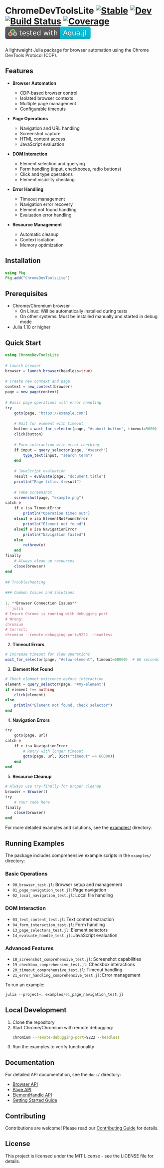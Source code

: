 # ChromeDevToolsLite [![Stable](https://img.shields.io/badge/docs-stable-blue.svg)](https://svilupp.github.io/ChromeDevToolsLite.jl/stable/) [![Dev](https://img.shields.io/badge/docs-dev-blue.svg)](https://svilupp.github.io/ChromeDevToolsLite.jl/dev/) [![Build Status](https://github.com/svilupp/ChromeDevToolsLite.jl/actions/workflows/CI.yml/badge.svg?branch=main)](https://github.com/svilupp/ChromeDevToolsLite.jl/actions/workflows/CI.yml?query=branch%3Amain) [![Coverage](https://codecov.io/gh/svilupp/ChromeDevToolsLite.jl/branch/main/graph/badge.svg)](https://codecov.io/gh/svilupp/ChromeDevToolsLite.jl) [![Aqua](https://raw.githubusercontent.com/JuliaTesting/Aqua.jl/master/badge.svg)](https://github.com/JuliaTesting/Aqua.jl)

A lightweight Julia package for browser automation using the Chrome DevTools Protocol (CDP).

## Features

- **Browser Automation**
  - CDP-based browser control
  - Isolated browser contexts
  - Multiple page management
  - Configurable timeouts

- **Page Operations**
  - Navigation and URL handling
  - Screenshot capture
  - HTML content access
  - JavaScript evaluation

- **DOM Interaction**
  - Element selection and querying
  - Form handling (input, checkboxes, radio buttons)
  - Click and type operations
  - Element visibility checking

- **Error Handling**
  - Timeout management
  - Navigation error recovery
  - Element not found handling
  - Evaluation error handling

- **Resource Management**
  - Automatic cleanup
  - Context isolation
  - Memory optimization

## Installation

```julia
using Pkg
Pkg.add("ChromeDevToolsLite")
```

## Prerequisites

- Chrome/Chromium browser
  - On Linux: Will be automatically installed during tests
  - On other systems: Must be installed manually and started in debug mode
- Julia 1.10 or higher

## Quick Start

```julia
using ChromeDevToolsLite

# Launch browser
browser = launch_browser(headless=true)

# Create new context and page
context = new_context(browser)
page = new_page(context)

# Basic page operations with error handling
try
    goto(page, "https://example.com")

    # Wait for element with timeout
    button = wait_for_selector(page, "#submit-button", timeout=5000)
    click(button)

    # Form interaction with error checking
    if input = query_selector(page, "#search")
        type_text(input, "search term")
    end

    # JavaScript evaluation
    result = evaluate(page, "document.title")
    println("Page title: $result")

    # Take screenshot
    screenshot(page, "example.png")
catch e
    if e isa TimeoutError
        println("Operation timed out")
    elseif e isa ElementNotFoundError
        println("Element not found")
    elseif e isa NavigationError
        println("Navigation failed")
    else
        rethrow(e)
    end
finally
    # Always clean up resources
    close(browser)
end

## Troubleshooting

### Common Issues and Solutions

1. **Browser Connection Issues**
```julia
# Ensure Chrome is running with debugging port
# Wrong:
chromium
# Correct:
chromium --remote-debugging-port=9222 --headless
```

2. **Timeout Errors**
```julia
# Increase timeout for slow operations
wait_for_selector(page, "#slow-element", timeout=60000)  # 60 seconds
```

3. **Element Not Found**
```julia
# Check element existence before interaction
element = query_selector(page, "#my-element")
if element !== nothing
    click(element)
else
    println("Element not found, check selector")
end
```

4. **Navigation Errors**
```julia
try
    goto(page, url)
catch e
    if e isa NavigationError
        # Retry with longer timeout
        goto(page, url, Dict("timeout" => 60000))
    end
end
```

5. **Resource Cleanup**
```julia
# Always use try-finally for proper cleanup
browser = Browser()
try
    # Your code here
finally
    close(browser)
end
```

For more detailed examples and solutions, see the [examples/](examples/) directory.

## Running Examples

The package includes comprehensive example scripts in the `examples/` directory:

### Basic Operations
- `00_browser_test.jl`: Browser setup and management
- `01_page_navigation_test.jl`: Page navigation
- `02_local_navigation_test.jl`: Local file handling

### DOM Interaction
- `03_text_content_test.jl`: Text content extraction
- `04_form_interaction_test.jl`: Form handling
- `13_page_selectors_test.jl`: Element selectors
- `14_evaluate_handle_test.jl`: JavaScript evaluation

### Advanced Features
- `18_screenshot_comprehensive_test.jl`: Screenshot capabilities
- `19_checkbox_comprehensive_test.jl`: Checkbox interactions
- `20_timeout_comprehensive_test.jl`: Timeout handling
- `21_error_handling_comprehensive_test.jl`: Error management

To run an example:

```julia
julia --project=. examples/01_page_navigation_test.jl
```

## Local Development

1. Clone the repository
2. Start Chrome/Chromium with remote debugging:
   ```bash
   chromium --remote-debugging-port=9222 --headless
   ```
3. Run the examples to verify functionality

## Documentation

For detailed API documentation, see the `docs/` directory:

- [Browser API](docs/src/api/browser.md)
- [Page API](docs/src/api/page.md)
- [ElementHandle API](docs/src/api/element_handle.md)
- [Getting Started Guide](docs/src/getting_started.md)

## Contributing

Contributions are welcome! Please read our [Contributing Guide](docs/src/contributing.md) for details.

## License

This project is licensed under the MIT License - see the LICENSE file for details.
